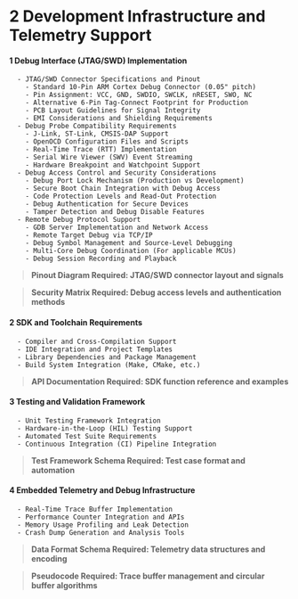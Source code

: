 # 2 Development Infrastructure and Telemetry Support


#### 1 Debug Interface (JTAG/SWD) Implementation

      - JTAG/SWD Connector Specifications and Pinout
        - Standard 10-Pin ARM Cortex Debug Connector (0.05" pitch)
        - Pin Assignment: VCC, GND, SWDIO, SWCLK, nRESET, SWO, NC
        - Alternative 6-Pin Tag-Connect Footprint for Production
        - PCB Layout Guidelines for Signal Integrity
        - EMI Considerations and Shielding Requirements
      - Debug Probe Compatibility Requirements
        - J-Link, ST-Link, CMSIS-DAP Support
        - OpenOCD Configuration Files and Scripts
        - Real-Time Trace (RTT) Implementation
        - Serial Wire Viewer (SWV) Event Streaming
        - Hardware Breakpoint and Watchpoint Support
      - Debug Access Control and Security Considerations
        - Debug Port Lock Mechanism (Production vs Development)
        - Secure Boot Chain Integration with Debug Access
        - Code Protection Levels and Read-Out Protection
        - Debug Authentication for Secure Devices
        - Tamper Detection and Debug Disable Features
      - Remote Debug Protocol Support
        - GDB Server Implementation and Network Access
        - Remote Target Debug via TCP/IP
        - Debug Symbol Management and Source-Level Debugging
        - Multi-Core Debug Coordination (For applicable MCUs)
        - Debug Session Recording and Playback

> **Pinout Diagram Required: JTAG/SWD connector layout and signals**


> **Security Matrix Required: Debug access levels and authentication methods**


#### 2 SDK and Toolchain Requirements

      - Compiler and Cross-Compilation Support
      - IDE Integration and Project Templates
      - Library Dependencies and Package Management
      - Build System Integration (Make, CMake, etc.)

> **API Documentation Required: SDK function reference and examples**


#### 3 Testing and Validation Framework

      - Unit Testing Framework Integration
      - Hardware-in-the-Loop (HIL) Testing Support
      - Automated Test Suite Requirements
      - Continuous Integration (CI) Pipeline Integration

> **Test Framework Schema Required: Test case format and automation**


#### 4 Embedded Telemetry and Debug Infrastructure

      - Real-Time Trace Buffer Implementation
      - Performance Counter Integration and APIs
      - Memory Usage Profiling and Leak Detection
      - Crash Dump Generation and Analysis Tools

> **Data Format Schema Required: Telemetry data structures and encoding**


> **Pseudocode Required: Trace buffer management and circular buffer algorithms**


